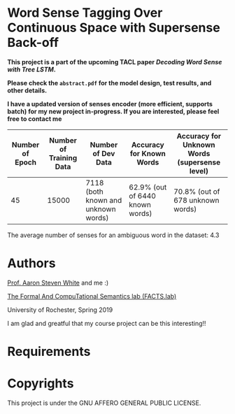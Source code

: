 # Word Sense Tagging Over Continuous Space with Supersense Back-off

**This project is a part of the upcoming TACL paper *Decoding Word Sense with Tree LSTM*.**

**Please check the `abstract.pdf` for the model design, test results, and other details.**

**I have a updated version of senses encoder (more efficient, supports batch) for my new project in-progress. If you are interested, please feel free to contact me**

|Number of Epoch|Number of Training Data|Number of Dev Data|Accuracy for Known Words|Accuracy for Unknown Words (supersense level)|
|---|---|---|---|---|
| 45  | 15000 | 7118 (both known and unknown words)  | 62.9% (out of 6440 known words)  | 70.8% (out of 678 unknown words)|

The average number of senses for an ambiguous word in the dataset: 4.3

# Authors

[Prof. Aaron Steven White](http://aaronstevenwhite.io/) and me :)

[The Formal And CompuTational Semantics lab (FACTS.lab)](http://factslab.io/)

University of Rochester, Spring 2019

I am glad and greatful that my course project can be this interesting!!

# Requirements

# Copyrights
This project is under the GNU AFFERO GENERAL PUBLIC LICENSE.

